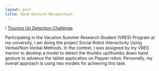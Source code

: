 ```yaml
---
layout: post
title: Hand Gesture Recognition 
---
```


! [Thumps Up Detection Challenge](hand-gesture.png)

Participating in the Vacation Summer Research Student (VRES) Program at my university, I am doing the project Social Robot Interactivity Using Verbal/Non-Verbal Methods. In the context, I was assigned by my VRES mentor to develop a model to detect the thumbs up/thumbs down hand gesture to advance the tablet application on Pepper robot. Personally, my overall approach is using two models for achieving this task. 
